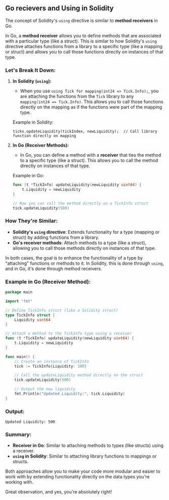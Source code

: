 ## Go recievers and Using in Solidity
The concept of Solidity's `using` directive is similar to **method receivers** in Go.

In Go, a **method receiver** allows you to define methods that are associated with a particular type (like a struct). This is similar to how Solidity's `using` directive attaches functions from a library to a specific type (like a mapping or struct) and allows you to call those functions directly on instances of that type.

### Let's Break It Down:

1. **In Solidity (`using`):**
   - When you use `using Tick for mapping(int24 => Tick.Info);`, you are attaching the functions from the `Tick` library to any `mapping(int24 => Tick.Info)`. This allows you to call those functions directly on the mapping as if the functions were part of the mapping type.
   
   Example in Solidity:
   ```solidity
   ticks.updateLiquidity(tickIndex, newLiquidity);  // Call library function directly on mapping
   ```

2. **In Go (Receiver Methods):**
   - In Go, you can define a method with a **receiver** that ties the method to a specific type (like a struct). This allows you to call the method directly on instances of that type.
   
   Example in Go:
   ```go
   func (t *TickInfo) updateLiquidity(newLiquidity uint64) {
       t.Liquidity = newLiquidity
   }

   // Now you can call the method directly on a TickInfo struct
   tick.updateLiquidity(500)
   ```

### How They're Similar:

- **Solidity's `using` directive**: Extends functionality for a type (mapping or struct) by adding functions from a library.
- **Go's receiver methods**: Attach methods to a type (like a struct), allowing you to call those methods directly on instances of that type.

In both cases, the goal is to enhance the functionality of a type by "attaching" functions or methods to it. In Solidity, this is done through `using`, and in Go, it's done through method receivers.

### Example in Go (Receiver Method):

```go
package main

import "fmt"

// Define TickInfo struct (like a Solidity struct)
type TickInfo struct {
    Liquidity uint64
}

// Attach a method to the TickInfo type using a receiver
func (t *TickInfo) updateLiquidity(newLiquidity uint64) {
    t.Liquidity = newLiquidity
}

func main() {
    // Create an instance of TickInfo
    tick := TickInfo{Liquidity: 100}

    // Call the updateLiquidity method directly on the struct
    tick.updateLiquidity(500)

    // Output the new liquidity
    fmt.Println("Updated Liquidity:", tick.Liquidity)
}
```

### Output:
```
Updated Liquidity: 500
```

### Summary:

- **Receiver in Go**: Similar to attaching methods to types (like structs) using a receiver.
- **`using` in Solidity**: Similar to attaching library functions to mappings or structs.

Both approaches allow you to make your code more modular and easier to work with by extending functionality directly on the data types you're working with.

Great observation, and yes, you're absolutely right!